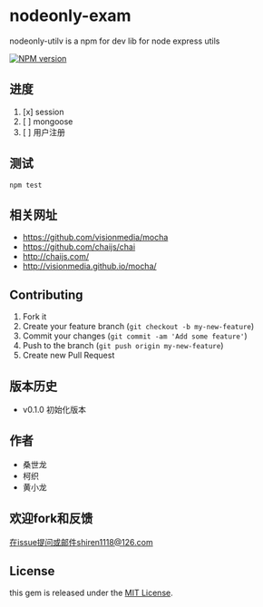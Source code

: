 nodeonly-exam
=========

nodeonly-utilv is a npm for dev lib for node express utils

[![NPM version](https://badge.fury.io/js/nodeonly-util.svg)](http://badge.fury.io/js/nodeonly-util)

## 进度

1. [x] session
1. [ ] mongoose
1. [ ] 用户注册

## 测试

	npm test


## 相关网址

- https://github.com/visionmedia/mocha
- https://github.com/chaijs/chai
- http://chaijs.com/
- http://visionmedia.github.io/mocha/


## Contributing

1. Fork it
2. Create your feature branch (`git checkout -b my-new-feature`)
3. Commit your changes (`git commit -am 'Add some feature'`)
4. Push to the branch (`git push origin my-new-feature`)
5. Create new Pull Request

## 版本历史

- v0.1.0 初始化版本 

## 作者

- 桑世龙
- 柯织
- 黄小龙

## 欢迎fork和反馈

在issue提问或邮件shiren1118@126.com

## License

this gem is released under the [MIT License](http://www.opensource.org/licenses/MIT).
